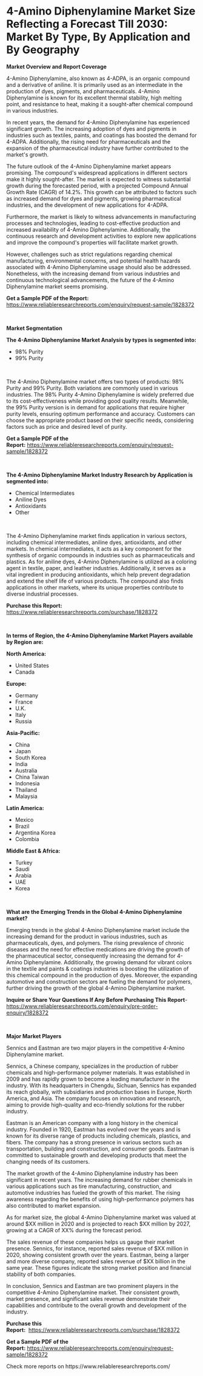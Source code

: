 <p><h1>4-Amino Diphenylamine Market Size Reflecting a Forecast Till 2030: Market By Type, By Application and By Geography</h1></p><p><strong>Market Overview and Report Coverage</strong></p>
<p><p>4-Amino Diphenylamine, also known as 4-ADPA, is an organic compound and a derivative of aniline. It is primarily used as an intermediate in the production of dyes, pigments, and pharmaceuticals. 4-Amino Diphenylamine is known for its excellent thermal stability, high melting point, and resistance to heat, making it a sought-after chemical compound in various industries.</p><p>In recent years, the demand for 4-Amino Diphenylamine has experienced significant growth. The increasing adoption of dyes and pigments in industries such as textiles, paints, and coatings has boosted the demand for 4-ADPA. Additionally, the rising need for pharmaceuticals and the expansion of the pharmaceutical industry have further contributed to the market's growth.</p><p>The future outlook of the 4-Amino Diphenylamine market appears promising. The compound's widespread applications in different sectors make it highly sought-after. The market is expected to witness substantial growth during the forecasted period, with a projected Compound Annual Growth Rate (CAGR) of 14.2%. This growth can be attributed to factors such as increased demand for dyes and pigments, growing pharmaceutical industries, and the development of new applications for 4-ADPA.</p><p>Furthermore, the market is likely to witness advancements in manufacturing processes and technologies, leading to cost-effective production and increased availability of 4-Amino Diphenylamine. Additionally, the continuous research and development activities to explore new applications and improve the compound's properties will facilitate market growth.</p><p>However, challenges such as strict regulations regarding chemical manufacturing, environmental concerns, and potential health hazards associated with 4-Amino Diphenylamine usage should also be addressed. Nonetheless, with the increasing demand from various industries and continuous technological advancements, the future of the 4-Amino Diphenylamine market seems promising.</p></p>
<p><strong>Get a Sample PDF of the Report:</strong> <a href="https://www.reliableresearchreports.com/enquiry/request-sample/1828372">https://www.reliableresearchreports.com/enquiry/request-sample/1828372</a></p>
<p>&nbsp;</p>
<p><strong>Market Segmentation</strong></p>
<p><strong>The 4-Amino Diphenylamine Market Analysis by types is segmented into:</strong></p>
<p><ul><li>98% Purity</li><li>99% Purity</li></ul></p>
<p>&nbsp;</p>
<p><p>The 4-Amino Diphenylamine market offers two types of products: 98% Purity and 99% Purity. Both variations are commonly used in various industries. The 98% Purity 4-Amino Diphenylamine is widely preferred due to its cost-effectiveness while providing good quality results. Meanwhile, the 99% Purity version is in demand for applications that require higher purity levels, ensuring optimum performance and accuracy. Customers can choose the appropriate product based on their specific needs, considering factors such as price and desired level of purity.</p></p>
<p><strong>Get a Sample PDF of the Report:</strong>&nbsp;<a href="https://www.reliableresearchreports.com/enquiry/request-sample/1828372">https://www.reliableresearchreports.com/enquiry/request-sample/1828372</a></p>
<p>&nbsp;</p>
<p><strong>The 4-Amino Diphenylamine Market Industry Research by Application is segmented into:</strong></p>
<p><ul><li>Chemical Intermediates</li><li>Aniline Dyes</li><li>Antioxidants</li><li>Other</li></ul></p>
<p>&nbsp;</p>
<p><p>The 4-Amino Diphenylamine market finds application in various sectors, including chemical intermediates, aniline dyes, antioxidants, and other markets. In chemical intermediates, it acts as a key component for the synthesis of organic compounds in industries such as pharmaceuticals and plastics. As for aniline dyes, 4-Amino Diphenylamine is utilized as a coloring agent in textile, paper, and leather industries. Additionally, it serves as a vital ingredient in producing antioxidants, which help prevent degradation and extend the shelf life of various products. The compound also finds applications in other markets, where its unique properties contribute to diverse industrial processes.</p></p>
<p><strong>Purchase this Report:</strong>&nbsp; <a href="https://www.reliableresearchreports.com/purchase/1828372">https://www.reliableresearchreports.com/purchase/1828372</a></p>
<p>&nbsp;</p>
<p><strong>In terms of Region, the 4-Amino Diphenylamine Market Players available by Region are:</strong></p>
<p>
    <p> <strong> North America: </strong>
        <ul>
            <li>United States</li>
            <li>Canada</li>
        </ul>
        </p> 
    <p> <strong> Europe: </strong>
        <ul>
            <li>Germany</li>
            <li>France</li>
            <li>U.K.</li>
            <li>Italy</li>
            <li>Russia</li>
        </ul>
        </p> 
    <p> <strong> Asia-Pacific: </strong>
        <ul>
            <li>China</li>
            <li>Japan</li>
            <li>South Korea</li>
            <li>India</li>
            <li>Australia</li>
            <li>China Taiwan</li>
            <li>Indonesia</li>
            <li>Thailand</li>
            <li>Malaysia</li>
        </ul>
        </p> 
    <p> <strong> Latin America: </strong>
        <ul>
            <li>Mexico</li>
            <li>Brazil</li>
            <li>Argentina Korea</li>
            <li>Colombia</li>
        </ul>
        </p> 
    <p> <strong> Middle East & Africa: </strong>
        <ul>
            <li>Turkey</li>
            <li>Saudi</li>
            <li>Arabia</li>
            <li>UAE</li>
            <li>Korea</li>
        </ul>
    </p>
    </p>
<p>&nbsp;</p>
<p><strong>What are the Emerging Trends in the Global 4-Amino Diphenylamine market?</strong></p>
<p><p>Emerging trends in the global 4-Amino Diphenylamine market include the increasing demand for the product in various industries, such as pharmaceuticals, dyes, and polymers. The rising prevalence of chronic diseases and the need for effective medications are driving the growth of the pharmaceutical sector, consequently increasing the demand for 4-Amino Diphenylamine. Additionally, the growing demand for vibrant colors in the textile and paints & coatings industries is boosting the utilization of this chemical compound in the production of dyes. Moreover, the expanding automotive and construction sectors are fueling the demand for polymers, further driving the growth of the global 4-Amino Diphenylamine market.</p></p>
<p><strong>Inquire or Share Your Questions If Any Before Purchasing This Report</strong>- <a href="https://www.reliableresearchreports.com/enquiry/pre-order-enquiry/1828372">https://www.reliableresearchreports.com/enquiry/pre-order-enquiry/1828372</a></p>
<p>&nbsp;</p>
<p><strong>Major Market Players</strong></p>
<p><p>Sennics and Eastman are two major players in the competitive 4-Amino Diphenylamine market.</p><p>Sennics, a Chinese company, specializes in the production of rubber chemicals and high-performance polymer materials. It was established in 2009 and has rapidly grown to become a leading manufacturer in the industry. With its headquarters in Chengdu, Sichuan, Sennics has expanded its reach globally, with subsidiaries and production bases in Europe, North America, and Asia. The company focuses on innovation and research, aiming to provide high-quality and eco-friendly solutions for the rubber industry.</p><p>Eastman is an American company with a long history in the chemical industry. Founded in 1920, Eastman has evolved over the years and is known for its diverse range of products including chemicals, plastics, and fibers. The company has a strong presence in various sectors such as transportation, building and construction, and consumer goods. Eastman is committed to sustainable growth and developing products that meet the changing needs of its customers.</p><p>The market growth of the 4-Amino Diphenylamine industry has been significant in recent years. The increasing demand for rubber chemicals in various applications such as tire manufacturing, construction, and automotive industries has fueled the growth of this market. The rising awareness regarding the benefits of using high-performance polymers has also contributed to market expansion.</p><p>As for market size, the global 4-Amino Diphenylamine market was valued at around $XX million in 2020 and is projected to reach $XX million by 2027, growing at a CAGR of XX% during the forecast period.</p><p>The sales revenue of these companies helps us gauge their market presence. Sennics, for instance, reported sales revenue of $XX million in 2020, showing consistent growth over the years. Eastman, being a larger and more diverse company, reported sales revenue of $XX billion in the same year. These figures indicate the strong market position and financial stability of both companies.</p><p>In conclusion, Sennics and Eastman are two prominent players in the competitive 4-Amino Diphenylamine market. Their consistent growth, market presence, and significant sales revenue demonstrate their capabilities and contribute to the overall growth and development of the industry.</p></p>
<p><strong>Purchase this Report:</strong>&nbsp;&nbsp;<a href="https://www.reliableresearchreports.com/purchase/1828372">https://www.reliableresearchreports.com/purchase/1828372</a></p>
<p></p>
<p><strong>Get a Sample PDF of the Report:</strong>&nbsp;<a href="https://www.reliableresearchreports.com/enquiry/request-sample/1828372">https://www.reliableresearchreports.com/enquiry/request-sample/1828372</a></p>
<p>Check more reports on https://www.reliableresearchreports.com/</p>